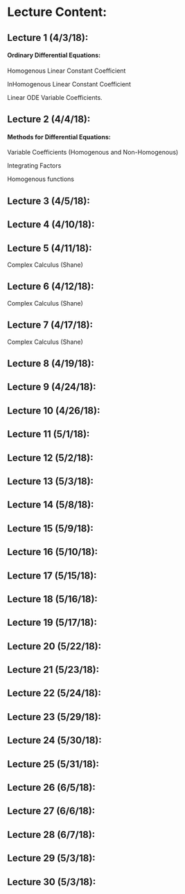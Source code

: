 # Lecture Content:

## Lecture 1 (4/3/18):

#### Ordinary Differential Equations: 

Homogenous Linear Constant Coefficient

InHomogenous Linear Constant Coefficient

Linear ODE Variable Coefficients. 

## Lecture 2 (4/4/18):

#### Methods for Differential Equations: 

Variable Coefficients (Homogenous and Non-Homogenous)

Integrating Factors

Homogenous functions

## Lecture 3 (4/5/18):

## Lecture 4 (4/10/18):

## Lecture 5 (4/11/18):
Complex Calculus (Shane)

## Lecture 6 (4/12/18):
Complex Calculus (Shane)

## Lecture 7 (4/17/18):
Complex Calculus (Shane)

## Lecture 8 (4/19/18):

## Lecture 9 (4/24/18):

## Lecture 10 (4/26/18):

## Lecture 11 (5/1/18):

## Lecture 12 (5/2/18):

## Lecture 13 (5/3/18):

## Lecture 14 (5/8/18):

## Lecture 15 (5/9/18):

## Lecture 16 (5/10/18):

## Lecture 17 (5/15/18):

## Lecture 18 (5/16/18):

## Lecture 19 (5/17/18):

## Lecture 20 (5/22/18):

## Lecture 21 (5/23/18):

## Lecture 22 (5/24/18):

## Lecture 23 (5/29/18):

## Lecture 24 (5/30/18):

## Lecture 25 (5/31/18):

## Lecture 26 (6/5/18):

## Lecture 27 (6/6/18):

## Lecture 28 (6/7/18):

## Lecture 29 (5/3/18):

## Lecture 30 (5/3/18):
